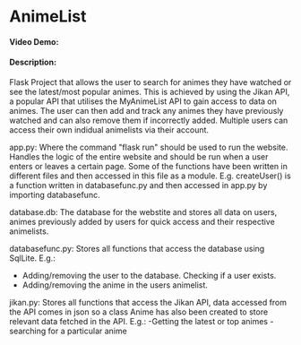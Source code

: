 # AnimeList
#### Video Demo: 
#### Description: 
Flask Project that allows the user to search for animes they have watched or see the latest/most popular animes. This is achieved by using the Jikan API, a popular API that utilises the MyAnimeList API to gain access to data on animes. The user can then add and track any animes they have previously watched and can also remove them if incorrectly added. Multiple users can access their own indidual animelists via their account.

app.py:
Where the command "flask run" should be used to run the website. Handles the logic of the entire website and should be run when a user enters or leaves a certain page. Some of the functions have been written in different files and then accessed in this file as a module. E.g. createUser() is a function written in databasefunc.py and then accessed in app.py by importing databasefunc.

database.db:
The database for the webstite and stores all data on users, animes previously added by users for quick access and their respective animelists.

databasefunc.py:
Stores all functions that access the database using SqlLite. E.g.:
 - Adding/removing the user to the database. Checking if a user exists.
 - Adding/removing the anime in the users animelist.

jikan.py:
Stores all functions that access the Jikan API, data accessed from the API comes in json so a class Anime has also been created to store relevant data fetched in the API. E.g.:
  -Getting the latest or top animes
  -searching for a particular anime




